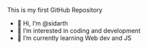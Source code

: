This is my first GitHub Repository
- 👋 Hi, I’m @sidarth
- 👀 I’m interested in coding and development
- 🌱 I’m currently learning Web dev and JS


<!---
sid-c0de/sid-c0de is a ✨ special ✨ repository because its `README.md` (this file) appears on your GitHub profile.
You can click the Preview link to take a look at your changes.
--->
